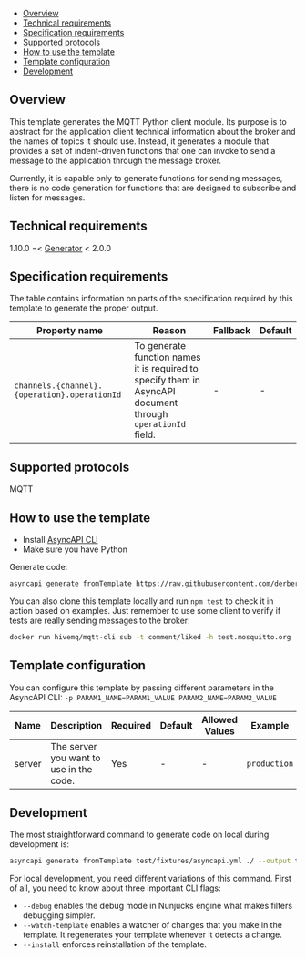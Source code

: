 - [Overview](#overview)
- [Technical requirements](#technical-requirements)
- [Specification requirements](#specification-requirements)
- [Supported protocols](#supported-protocols)
- [How to use the template](#how-to-use-the-template)
- [Template configuration](#template-configuration)
- [Development](#development)

## Overview

This template generates the MQTT Python client module. Its purpose is to abstract for the application client technical information about the broker and the names of topics it should use. Instead, it generates a module that provides a set of indent-driven functions that one can invoke to send a message to the application through the message broker.

Currently, it is capable only to generate functions for sending messages, there is no code generation for functions that are designed to subscribe and listen for messages.

## Technical requirements

1.10.0 =< [Generator](https://github.com/asyncapi/generator/) < 2.0.0

## Specification requirements

The table contains information on parts of the specification required by this template to generate the proper output.

Property name | Reason | Fallback | Default
---|---|---|---
`channels.{channel}.{operation}.operationId` | To generate function names it is required to specify them in AsyncAPI document through `operationId` field.  | - | -

## Supported protocols

MQTT

## How to use the template

- Install [AsyncAPI CLI](https://github.com/asyncapi/cli)
- Make sure you have Python

Generate code:

```bash
asyncapi generate fromTemplate https://raw.githubusercontent.com/derberg/python-mqtt-client-template/main/test/fixtures/asyncapi.yml https://github.com/derberg/python-mqtt-client-template --output myclient --force-write --param server=dev
```

You can also clone this template locally and run `npm test` to check it in action based on examples. Just remember to use some client to verify if tests are really sending messages to the broker:

```bash
docker run hivemq/mqtt-cli sub -t comment/liked -h test.mosquitto.org
```

## Template configuration

You can configure this template by passing different parameters in the AsyncAPI CLI: `-p PARAM1_NAME=PARAM1_VALUE PARAM2_NAME=PARAM2_VALUE`

Name | Description | Required | Default | Allowed Values | Example
---|---|---|---|---|---
|server|The server you want to use in the code.|Yes| - | - | `production`|

## Development

The most straightforward command to generate code on local during development is:
```bash
asyncapi generate fromTemplate test/fixtures/asyncapi.yml ./ --output test/project --force-write --param server=dev
```

For local development, you need different variations of this command. First of all, you need to know about three important CLI flags:
- `--debug` enables the debug mode in Nunjucks engine what makes filters debugging simpler. 
- `--watch-template` enables a watcher of changes that you make in the template. It regenerates your template whenever it detects a change.
- `--install` enforces reinstallation of the template.